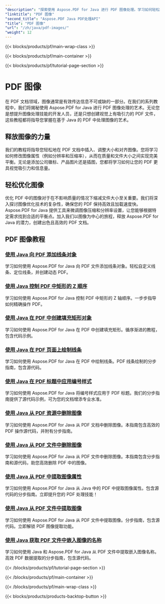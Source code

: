 ```yaml
---
"description": "探索使用 Aspose.PDF for Java 进行 PDF 图像处理。学习如何轻松地在 PDF 中插入、修改和优化图像。"
"linktitle": "PDF 图像"
"second_title": "Aspose.PDF Java PDF处理API"
"title": "PDF 图像"
"url": "/zh/java/pdf-images/"
"weight": 12
---
```


{{< blocks/products/pf/main-wrap-class >}}

{{< blocks/products/pf/main-container >}}

{{< blocks/products/pf/tutorial-page-section >}}

# PDF 图像


在 PDF 文档领域，图像通常是有效传达信息不可或缺的一部分。在我们的系列教程中，我们将揭秘使用 Aspose.PDF for Java 进行 PDF 图像处理的艺术。无论您是想提升图像处理技能的开发人员，还是只想创建视觉上有吸引力的 PDF 文件，这些教程都将指导您掌握在基于 Java 的 PDF 中处理图像的艺术。

## 释放图像的力量

我们的教程将指导您轻松地在 PDF 文档中插入、调整大小和对齐图像。您将学习如何修改图像属性（例如分辨率和压缩率），从而在质量和文件大小之间实现完美平衡。无论是添加公司徽标、产品图片还是插图，您都将学习如何让您的 PDF 更具视觉吸引力和信息量。

## 轻松优化图像

优化 PDF 中的图像对于在不影响质量的情况下缩减文件大小至关重要。我们将深入探讨图像优化技术的复杂性，确保您的 PDF 保持高效且加载速度快。Aspose.PDF for Java 提供工具来微调图像压缩和分辨率设置，让您能够根据特定需求找到合适的平衡点。加入我们以图像为中心的旅程，释放 Aspose.PDF for Java 的潜力，创建出色且高效的 PDF 文档。

## PDF 图像教程
### [使用 Java 向 PDF 添加线条对象](./add-line-object-to-pdf-using-java/)
学习如何使用 Aspose.PDF for Java 向 PDF 文件添加线条对象。轻松自定义线条、定位线条，并创建动态 PDF。
### [使用 Java 控制 PDF 中矩形的 Z 顺序](./controlling-z-order-of-rectangle-in-pdf-with-java/)
学习如何使用 Aspose.PDF for Java 控制 PDF 中矩形的 Z 轴顺序。一步步指导如何精确操作 PDF。
### [使用 Java 在 PDF 中创建填充矩形对象](./create-filled-rectangle-object-in-pdf-using-java/)
学习如何使用 Aspose.PDF for Java 在 PDF 中创建填充矩形。循序渐进的教程，包含代码示例。
### [使用 Java 在 PDF 页面上绘制线条](./drawing-line-across-the-page-in-pdf-with-java/)
学习如何使用 Aspose.PDF for Java 在 PDF 中绘制线条。PDF 线条绘制的分步指南，包含源代码。
### [使用 Java 在 PDF 标题中应用编号样式](./apply-numbering-style-in-heading-of-pdf-using-java/)
学习如何使用 Aspose.PDF for Java 将编号样式应用于 PDF 标题。我们的分步指南提供了源代码示例，可为您的文档增添专业水准。
### [使用 Java 从 PDF 资源中删除图像](./delete-image-from-pdf-resources-using-java/)
学习如何使用 Aspose.PDF for Java 从 PDF 文档中删除图像。本指南包含高效的 PDF 操作源代码，并附有分步指南。
### [使用 Java 从 PDF 文件中删除图像](./delete-images-from-pdf-file-using-java/)
学习如何使用 Aspose.PDF for Java 从 PDF 文件中删除图像。本指南包含分步指南和源代码，助您高效删除 PDF 中的图像。
### [使用 Java 从 PDF 中提取图像属性](./extract-image-properties-from-pdf-in-java/)
学习如何使用 Aspose.PDF for Java 从 Java 中的 PDF 中提取图像属性。包含源代码的分步指南。立即提升您的 PDF 处理技能！
### [使用 Java 从 PDF 文件中提取图像](./extract-images-from-pdf-file-using-java/)
学习如何使用 Aspose.PDF for Java 从 PDF 文件中提取图像。分步指南，包含源代码。立即解锁 PDF 图像提取功能。
### [使用 Java 获取 PDF 文件中嵌入图像的名称](./get-name-of-images-embedded-in-pdf-file-using-java/)
学习如何使用 Java 和 Aspose.PDF for Java 从 PDF 文件中提取嵌入图像名称。高效 PDF 数据提取的分步指南，包含源代码。

{{< /blocks/products/pf/tutorial-page-section >}}

{{< /blocks/products/pf/main-container >}}

{{< /blocks/products/pf/main-wrap-class >}}

{{< blocks/products/products-backtop-button >}}